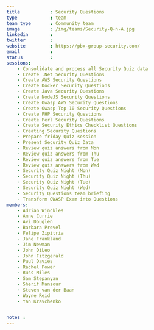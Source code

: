 ```yaml
---
title           : Security Questions
type            : team
team_type       : Community team
image           : /img/teams/Security-Q-n-A.jpg
linkedin        :
twitter         :
website         : https://pbx-group-security.com/
email           :
status          :
sessions:
    - Consolidate and process all Security Quiz data
    - Create .Net Security Questions
    - Create AWS Security Questions
    - Create Docker Security Questions
    - Create Java Security Questions
    - Create NodeJS Security Questions
    - Create Owasp AWS Security Questions
    - Create Owasp Top 10 Security Questions
    - Create PHP Security Questions
    - Create Perl Security Questions
    - Create Security Ethics Checklist Questions
    - Creating Security Questions
    - Prepare friday Quiz session
    - Present Security Quiz Data
    - Review quiz answers from Mon
    - Review quiz answers from Thu
    - Review quiz answers from Tue
    - Review quiz answers from Wed
    - Security Quiz Night (Mon)
    - Security Quiz Night (Thu)
    - Security Quiz Night (Tue)
    - Security Quiz Night (Wed)
    - Security Questions team briefing
    - Transform OWASP Exam into Questions
members:
    - Adrian Winckles
    - Anne Currie
    - Avi Douglen
    - Barbara Prevel
    - Felipe Zipitria
    - Jane Frankland
    - Jim Newman
    - John DiLeo
    - John Fitzgerald
    - Paul Davies
    - Rachel Power
    - Russ Miles
    - Sam Stepanyan
    - Sherif Mansour
    - Steven van der Baan
    - Wayne Reid
    - Yan Kravchenko


notes :
---
```





